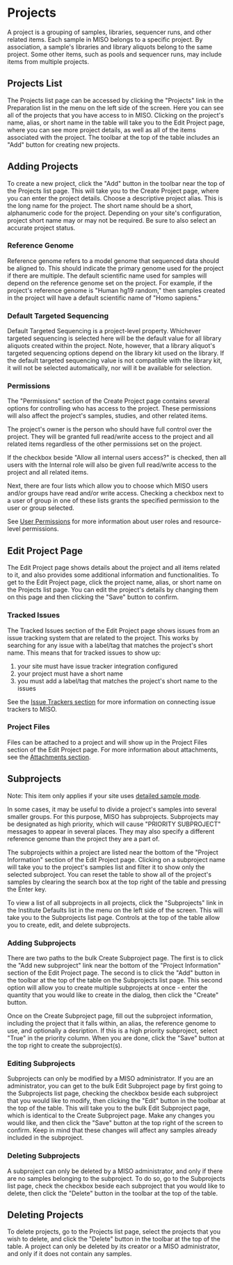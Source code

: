 # Projects

A project is a grouping of samples, libraries, sequencer runs, and other related items. Each sample in MISO belongs to
a specific project. By association, a sample's libraries and library aliquots belong to the same project. Some other
items, such as pools and sequencer runs, may include items from multiple projects.



## Projects List

The Projects list page can be accessed by clicking the "Projects" link in the Preparation list in the menu on the left
side of the screen. Here you can see all of the projects that you have access to in MISO. Clicking on the project's
name, alias, or short name in the table will take you to the Edit Project page, where you can see more project details,
as well as all of the items associated with the project. The toolbar at the top of the table includes an "Add" button
for creating new projects.



## Adding Projects

To create a new project, click the "Add" button in the toolbar near the top of the Projects list page. This will take
you to the Create Project page, where you can enter the project details. Choose a descriptive project alias. This is
the long name for the project. The short name should be a short, alphanumeric code for the project. Depending on your
site's configuration, project short name may or may not be required. Be sure to also select an accurate project status.



### Reference Genome

Reference genome refers to a model genome that sequenced data should be aligned to. This should indicate the primary
genome used for the project if there are multiple. The default scientific name used for samples will depend on the
reference genome set on the project. For example, if the project's reference genome is "Human hg19 random," then
samples created in the project will have a default scientific name of "Homo sapiens."


### Default Targeted Sequencing

Default Targeted Sequencing is a project-level property. Whichever targeted sequencing is selected here will be the
default value for all library aliquots created within the project. Note, however, that a library aliquot's targeted
sequencing options depend on the library kit used on the library. If the default targeted sequencing value is not
compatible with the library kit, it will not be selected automatically, nor will it be available for selection.


### Permissions

The "Permissions" section of the Create Project page contains several options for controlling who has access to the
project. These permissions will also affect the project's samples, studies, and other related items.

The project's owner is the person who should have full control over the project. They will be granted full read/write
access to the project and all related items regardless of the other permissions set on the project.

If the checkbox beside "Allow all internal users access?" is checked, then all users with the Internal role will also
be given full read/write access to the project and all related items.

Next, there are four lists which allow you to choose which MISO users and/or groups have read and/or write access.
Checking a checkbox next to a user of group in one of these lists grants the specified permission to the user or group
selected.

See [User Permissions](../users_and_groups/#user-permissions) for more information about user roles and resource-level
permissions.



## Edit Project Page

The Edit Project page shows details about the project and all items related to it, and also provides some additional
information and functionalities. To get to the Edit Project page, click the project name, alias, or short name on the
Projects list page. You can edit the project's details by changing them on this page and then clicking the "Save"
button to confirm.

### Tracked Issues

The Tracked Issues section of the Edit Project page shows issues from an issue tracking system that are related to the
project. This works by searching for any issue with a label/tag that matches the project's short name. This means that
for tracked issues to show up:

1. your site must have issue tracker integration configured
1. your project must have a short name
1. you must add a label/tag that matches the project's short name to the issues

See the [Issue Trackers section](../site_configuration/#issue-trackers) for more information on connecting issue
trackers to MISO.


### Project Files

Files can be attached to a project and will show up in the Project Files section of the Edit Project page. For more
information about attachments, see the [Attachments section](../attachments/).



## Subprojects

Note: This item only applies if your site uses [detailed sample mode](../site_configuration/#detailed-sample-mode).

In some cases, it may be useful to divide a project's samples into several smaller groups. For this purpose, MISO has
subprojects. Subprojects may be designated as high priority, which will cause "PRIORITY SUBPROJECT" messages to appear
in several places. They may also specify a different reference genome than the project they are a part of.

The subprojects within a project are listed near the bottom of the "Project Information" section of the Edit Project
page. Clicking on a subproject name will take you to the project's samples list and filter it to show only the selected
subproject. You can reset the table to show all of the project's samples by clearing the search box at the top right of
the table and pressing the Enter key.

To view a list of all subprojects in all projects, click the "Subprojects" link in the Institute Defaults list in the
menu on the left side of the screen. This will take you to the Subprojects list page. Controls at the top of the table
allow you to create, edit, and delete subprojects.



### Adding Subprojects

There are two paths to the bulk Create Subproject page. The first is to click the "Add new subproject" link near the
bottom of the "Project Information" section of the Edit Project page. The second is to click the "Add" button in the
toolbar at the top of the table on the Subprojects list page. This second option will allow you to create multiple
subprojects at once - enter the quantity that you would like to create in the dialog, then click the "Create" button.

Once on the Create Subproject page, fill out the subproject information, including the project that it falls within,
an alias, the reference genome to use, and optionally a desription. If this is a high priority subproject, select
"True" in the priority column. When you are done, click the "Save" button at the top right to create the subproject(s).


### Editing Subprojects

Subprojects can only be modified by a MISO administrator. If you are an administrator, you can get to the bulk Edit
Subproject page by first going to the Subprojects list page, checking the checkbox beside each subproject that you
would like to modify, then clicking the "Edit" button in the toolbar at the top of the table. This will take you to the
bulk Edit Subproject page, which is identical to the Create Subproject page. Make any changes you would like, and then
click the "Save" button at the top right of the screen to confirm. Keep in mind that these changes will affect any
samples already included in the subproject.


### Deleting Subprojects

A subproject can only be deleted by a MISO administrator, and only if there are no samples belonging to the subproject.
To do so, go to the Subprojects list page, check the checkbox beside each subproject that you would like to delete,
then click the "Delete" button in the toolbar at the top of the table.

## Deleting Projects

To delete projects, go to the Projects list page, select the projects that you wish to delete, and click the "Delete"
button in the toolbar at the top of the table. A project can only be deleted by its creator or a MISO administrator,
and only if it does not contain any samples.

